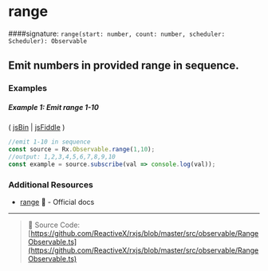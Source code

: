 # range
####signature: `range(start: number, count: number, scheduler: Scheduler): Observable`

## Emit numbers in provided range in sequence.

### Examples

##### Example 1: Emit range 1-10

( [jsBin](http://jsbin.com/yalefomage/1/edit?js,console) | [jsFiddle](https://jsfiddle.net/btroncone/cfvfgwn9/) )

```js
//emit 1-10 in sequence
const source = Rx.Observable.range(1,10);
//output: 1,2,3,4,5,6,7,8,9,10
const example = source.subscribe(val => console.log(val));
```


### Additional Resources
* [range](http://reactivex.io/rxjs/class/es6/Observable.js~Observable.html#static-method-range) :newspaper: - Official docs

---
> :file_folder: Source Code:  [https://github.com/ReactiveX/rxjs/blob/master/src/observable/RangeObservable.ts](https://github.com/ReactiveX/rxjs/blob/master/src/observable/RangeObservable.ts)
